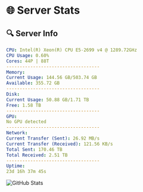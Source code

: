 # 🌐 Server Stats
## 🔍 Server Info
```yaml
CPU: Intel(R) Xeon(R) CPU E5-2699 v4 @ 1289.72GHz
CPU Usage: 0.60%
Cores: 44P | 88T
-----------------------------------
Memory:
Current Usage: 144.56 GB/503.74 GB
Available: 355.72 GB
-----------------------------------
Disk:
Current Usage: 50.88 GB/1.71 TB
Free: 1.58 TB
-----------------------------------
GPU:
No GPU detected
-----------------------------------
Network:
Current Transfer (Sent): 26.92 MB/s
Current Transfer (Received): 121.56 KB/s
Total Sent: 170.46 TB
Total Received: 2.51 TB
-----------------------------------
Uptime:
23d 16h 37m 45s
```
![GitHub Stats](https://img.shields.io/badge/Updated-2025-03-03_15:21:03-blue)